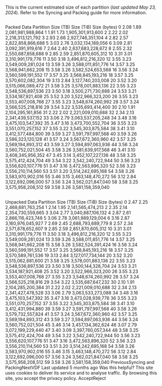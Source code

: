 This is the current estimated size of each partition (_last updated May 23, 2024_).
Refer to the Syncing and Packing guide for more information.
## 
Packed Data
Partition
Size (TB)
Size (TiB)
Size (bytes)
0
2.08
1.89
2,081,981,988,864
1
1.91
1.73
1,905,301,913,600
2
2.22
2.02
2,218,313,121,792
3
2.93
2.66
2,927,746,351,104
4
2.82
2.57
2,822,858,866,688
5
3.03
2.76
3,032,134,189,056
6
3.09
2.81
3,092,391,919,616
7
2.64
2.40
2,637,683,228,672
8
2.55
2.32
2,550,687,858,688
9
2.85
2.59
2,851,870,605,312
10
3.31
3.01
3,310,991,179,776
11
3.50
3.18
3,496,812,216,320
12
3.55
3.23
3,549,009,281,024
13
3.59
3.26
3,588,011,851,776
14
3.57
3.25
3,568,941,662,208
15
3.58
3.26
3,582,524,653,568
16
3.56
3.24
3,560,599,191,552
17
3.57
3.25
3,568,845,193,216
18
3.57
3.25
3,570,602,082,304
19
3.13
2.84
3,127,740,203,008
20
3.52
3.20
3,515,066,089,472
21
3.58
3.25
3,578,001,883,136
22
3.55
3.23
3,548,536,897,536
23
3.50
3.18
3,500,271,730,688
24
3.53
3.21
3,534,187,921,408
25
3.52
3.20
3,522,966,323,200
26
3.55
3.23
3,553,407,008,768
27
3.55
3.23
3,548,674,260,992
28
3.57
3.24
3,566,525,218,816
29
3.54
3.22
3,535,693,414,400
30
2.10
1.91
2,104,295,161,856
31
2.22
2.02
2,221,009,010,688
32
2.34
2.13
2,341,439,537,152
33
3.06
2.79
3,063,537,205,248
34
3.48
3.16
3,475,103,547,392
35
3.47
3.16
3,473,700,552,704
36
3.55
3.23
3,551,070,257,152
37
3.55
3.22
3,545,303,875,584
38
3.41
3.10
3,412,577,484,800
39
3.59
3.27
3,591,797,997,568
40
3.59
3.26
3,586,323,120,128
41
3.57
3.24
3,567,672,360,960
42
3.57
3.25
3,569,194,893,312
43
3.59
3.27
3,594,897,063,936
44
3.56
3.24
3,560,752,021,504
45
3.58
3.26
3,581,639,917,568
46
3.41
3.10
3,408,345,956,352
47
3.45
3.14
3,452,107,227,136
48
3.58
3.25
3,575,412,424,704
49
3.54
3.22
3,542,240,722,944
50
3.56
3.23
3,556,620,107,776
51
3.47
3.16
3,472,563,896,320
52
3.56
3.23
3,556,210,114,560
53
3.51
3.20
3,514,242,695,168
54
3.58
3.26
3,583,970,902,016
55
3.46
3.15
3,463,148,470,272
56
3.12
2.84
3,122,692,096,000
57
3.56
3.24
3,562,021,847,040
58
3.58
3.25
3,575,958,208,512
59
3.58
3.26
3,581,158,359,040
## 
Unpacked Data
Partition
Size (TB)
Size (TiB)
Size (bytes)
0
2.47
2.25
2,468,681,763,254
1
2.14
1.95
2,141,565,474,213
2
2.35
2.14
2,354,730,559,665
3
3.04
2.77
3,040,887,106,132
4
2.87
2.61
2,866,116,423,748
5
3.06
2.78
3,061,989,129,004
6
3.16
2.87
3,160,976,045,927
7
2.69
2.45
2,688,793,689,779
8
2.57
2.34
2,571,878,652,607
9
2.85
2.59
2,851,870,605,312
10
3.31
3.01
3,310,991,179,776
11
3.50
3.18
3,496,812,216,320
12
3.55
3.23
3,549,009,281,024
13
3.59
3.26
3,588,011,851,776
14
3.57
3.25
3,568,941,662,208
15
3.58
3.26
3,582,524,391,424
16
3.56
3.24
3,560,599,191,552
17
3.57
3.25
3,568,845,193,216
18
3.57
3.25
3,570,589,761,536
19
3.13
2.84
3,127,017,734,144
20
3.52
3.20
3,515,062,681,600
21
3.58
3.25
3,578,001,883,136
22
3.55
3.23
3,548,536,897,536
23
3.50
3.18
3,500,144,328,704
24
3.53
3.21
3,534,187,921,408
25
3.52
3.20
3,522,966,323,200
26
3.55
3.23
3,553,407,008,768
27
3.55
3.23
3,548,674,260,992
28
3.57
3.24
3,566,525,218,816
29
3.54
3.22
3,535,687,647,232
30
2.10
1.91
2,104,285,200,384
31
2.22
2.02
2,221,009,010,688
32
2.34
2.13
2,341,427,478,528
33
3.06
2.79
3,063,533,273,088
34
3.48
3.16
3,475,103,547,392
35
3.47
3.16
3,473,028,939,776
36
3.55
3.23
3,551,070,257,152
37
3.55
3.22
3,545,303,875,584
38
3.41
3.10
3,412,431,994,880
39
3.59
3.27
3,591,797,997,568
40
3.58
3.26
3,579,732,557,824
41
3.57
3.24
3,567,672,360,960
42
3.57
3.25
3,569,194,893,312
43
3.59
3.27
3,594,897,063,936
44
3.56
3.24
3,560,752,021,504
45
3.46
3.14
3,457,134,362,624
46
3.07
2.79
3,072,199,229,440
47
3.40
3.09
3,397,760,057,344
48
3.58
3.25
3,575,412,424,704
49
3.54
3.22
3,542,240,722,944
50
3.56
3.23
3,556,620,107,776
51
3.47
3.16
3,472,563,896,320
52
3.56
3.23
3,556,210,114,560
53
3.51
3.20
3,514,242,695,168
54
3.58
3.26
3,583,970,902,016
55
3.46
3.15
3,463,148,470,272
56
3.12
2.84
3,122,692,096,000
57
3.56
3.24
3,562,021,847,040
58
3.58
3.25
3,575,958,208,512
59
3.58
3.26
3,581,158,359,040
PreviousSyncing and PackingNextVDF
Last updated 5 months ago
Was this helpful?
This site uses cookies to deliver its service and to analyse traffic. By browsing this site, you accept the privacy policy.
AcceptReject
